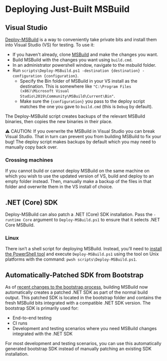 # Deploying Just-Built MSBuild

## Visual Studio

[Deploy-MSBuild](https://github.com/dotnet/msbuild/blob/deploy-msbuild/scripts/Deploy-MSBuild.ps1) is a way to conveniently take private bits and install them into Visual Studio (VS) for testing. To use it:

- If you haven't already, clone [MSBuild](https://github.com/dotnet/msbuild) and make the changes you want.
- Build MSBuild with the changes you want using `build.cmd`.
- In an administrator powershell window, navigate to the msbuild folder.
- Run `scripts\Deploy-MSBuild.ps1 -destination {destination} -configuration {configuration}`.
  - Specify the Bin folder of MSBuild in your VS install as the destination. This is somewhere like `"C:\Program Files (x86)\Microsoft Visual Studio\2019\Community\MSBuild\Current\Bin"`.
  - Make sure the `{configuration}` you pass to the deploy script matches the one you gave to `build.cmd` (this is `Debug` by default).

The Deploy-MSBuild script creates backups of the relevant MSBuild binaries, then copies the new binaries in their place.

⚠ CAUTION: If you overwrite the MSBuild in Visual Studio you can break Visual Studio. That in turn can prevent you from building MSBuild to fix your bug! The deploy script makes backups by default which you may need to manually copy back over.

### Crossing machines

If you cannot build or cannot deploy MSBuild on the same machine on which you wish to use the updated version of VS, build and deploy to an empty folder instead. Then, manually make a backup of the files in that folder and overwrite them in the VS install of choice.

## .NET (Core) SDK

Deploy-MSBuild can also patch a .NET (Core) SDK installation. Pass the `-runtime Core` argument to `Deploy-MSBuild.ps1` to ensure that it selects .NET Core MSBuild.

### Linux

There isn’t a shell script for deploying MSBuild. Instead, you’ll need to [install the PowerShell tool](https://learn.microsoft.com/powershell/scripting/install/installing-powershell-on-linux) and execute `Deploy-MSBuild.ps1` using the tool on Unix platforms with the command: `pwsh scripts\Deploy-MSBuild.ps1`.

## Automatically-Patched SDK from Bootstrap

As of [recent changes to the bootstrap process](https://github.com/dotnet/msbuild/blob/9c89563239bd60739920991211649d899b32ecb4/documentation/wiki/Bootstrap.md), building MSBuild now automatically creates a patched .NET SDK as part of the normal build output. This patched SDK is located in the bootstrap folder and contains the fresh MSBuild bits integrated with a compatible .NET SDK version.
The bootstrap SDK is primarily used for:

- End-to-end testing
- CI runs
- Development and testing scenarios where you need MSBuild changes integrated with the .NET SDK

For most development and testing scenarios, you can use this automatically generated bootstrap SDK instead of manually patching an existing SDK installation.
